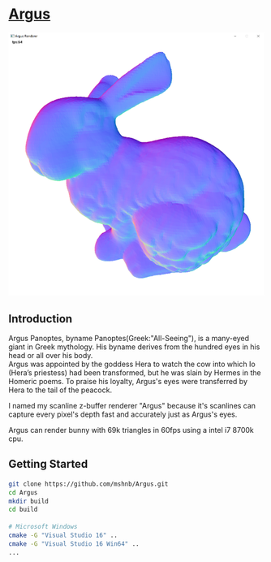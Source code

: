 # [Argus](https://github.com/mshnb/Argus)
![screenshot](https://github.com/mshnb/Argus/raw/main/screenshot/screenshot.png)  

## Introduction
Argus Panoptes, byname Panoptes(Greek:"All-Seeing"), is a many-eyed giant in Greek mythology.  His byname derives from the hundred eyes in his head or all over his body.  
Argus was appointed by the goddess Hera to watch the cow into which Io (Hera’s priestess) had been transformed, but he was slain by Hermes in the Homeric poems. To praise his loyalty, Argus's eyes were transferred by Hera to the tail of the peacock. 

I named my scanline z-buffer renderer "Argus" because it's scanlines can capture every pixel's depth fast and accurately just as Argus's eyes.

Argus can render bunny with 69k triangles in 60fps using a intel i7 8700k cpu.

## Getting Started
```bash
git clone https://github.com/mshnb/Argus.git
cd Argus
mkdir build
cd build

# Microsoft Windows
cmake -G "Visual Studio 16" ..
cmake -G "Visual Studio 16 Win64" ..
...
```
